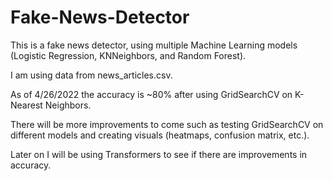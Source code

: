 # Fake-News-Detector

This is a fake news detector, using multiple Machine Learning models (Logistic Regression, KNNeighbors, and Random Forest). 

I am using data from news_articles.csv.

As of 4/26/2022 the accuracy is ~80% after using GridSearchCV on K-Nearest Neighbors.

There will be more improvements to come such as testing GridSearchCV on different models and creating visuals (heatmaps, confusion matrix, etc.).

Later on I will be using Transformers to see if there are improvements in accuracy.
